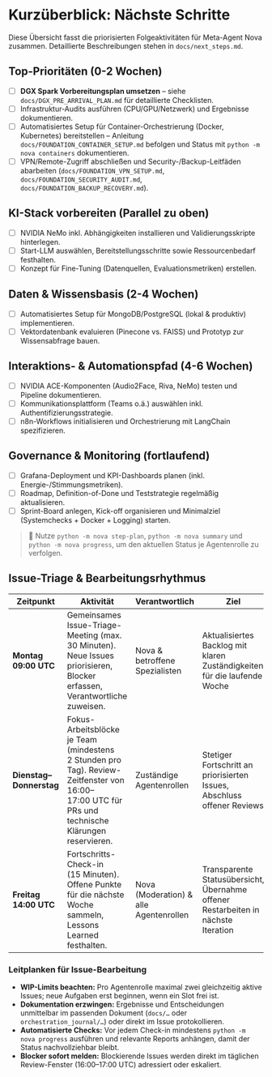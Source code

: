 # Kurzüberblick: Nächste Schritte

Diese Übersicht fasst die priorisierten Folgeaktivitäten für Meta-Agent Nova zusammen. Detaillierte Beschreibungen stehen in `docs/next_steps.md`.

## Top-Prioritäten (0-2 Wochen)
- [ ] **DGX Spark Vorbereitungsplan umsetzen** – siehe `docs/DGX_PRE_ARRIVAL_PLAN.md` für detaillierte Checklisten.
- [ ] Infrastruktur-Audits ausführen (CPU/GPU/Netzwerk) und Ergebnisse dokumentieren.
- [ ] Automatisiertes Setup für Container-Orchestrierung (Docker, Kubernetes) bereitstellen – Anleitung `docs/FOUNDATION_CONTAINER_SETUP.md` befolgen und Status mit `python -m nova containers` dokumentieren.
- [ ] VPN/Remote-Zugriff abschließen und Security-/Backup-Leitfäden abarbeiten (`docs/FOUNDATION_VPN_SETUP.md`, `docs/FOUNDATION_SECURITY_AUDIT.md`, `docs/FOUNDATION_BACKUP_RECOVERY.md`).

## KI-Stack vorbereiten (Parallel zu oben)
- [ ] NVIDIA NeMo inkl. Abhängigkeiten installieren und Validierungsskripte hinterlegen.
- [ ] Start-LLM auswählen, Bereitstellungsschritte sowie Ressourcenbedarf festhalten.
- [ ] Konzept für Fine-Tuning (Datenquellen, Evaluationsmetriken) erstellen.

## Daten & Wissensbasis (2-4 Wochen)
- [ ] Automatisiertes Setup für MongoDB/PostgreSQL (lokal & produktiv) implementieren.
- [ ] Vektordatenbank evaluieren (Pinecone vs. FAISS) und Prototyp zur Wissensabfrage bauen.

## Interaktions- & Automationspfad (4-6 Wochen)
- [ ] NVIDIA ACE-Komponenten (Audio2Face, Riva, NeMo) testen und Pipeline dokumentieren.
- [ ] Kommunikationsplattform (Teams o.ä.) auswählen inkl. Authentifizierungsstrategie.
- [ ] n8n-Workflows initialisieren und Orchestrierung mit LangChain spezifizieren.

## Governance & Monitoring (fortlaufend)
- [ ] Grafana-Deployment und KPI-Dashboards planen (inkl. Energie-/Stimmungsmetriken).
- [ ] Roadmap, Definition-of-Done und Teststrategie regelmäßig aktualisieren.
- [ ] Sprint-Board anlegen, Kick-off organisieren und Minimalziel (Systemchecks + Docker + Logging) starten.

> 📌 Nutze `python -m nova step-plan`, `python -m nova summary` und `python -m nova progress`, um den aktuellen Status je Agentenrolle zu verfolgen.

## Issue-Triage & Bearbeitungsrhythmus

| Zeitpunkt | Aktivität | Verantwortlich | Ziel |
| --- | --- | --- | --- |
| **Montag 09:00 UTC** | Gemeinsames Issue-Triage-Meeting (max. 30 Minuten). Neue Issues priorisieren, Blocker erfassen, Verantwortliche zuweisen. | Nova & betroffene Spezialisten | Aktualisiertes Backlog mit klaren Zuständigkeiten für die laufende Woche |
| **Dienstag–Donnerstag** | Fokus-Arbeitsblöcke je Team (mindestens 2 Stunden pro Tag). Review-Zeitfenster von 16:00–17:00 UTC für PRs und technische Klärungen reservieren. | Zuständige Agentenrollen | Stetiger Fortschritt an priorisierten Issues, Abschluss offener Reviews |
| **Freitag 14:00 UTC** | Fortschritts-Check-in (15 Minuten). Offene Punkte für die nächste Woche sammeln, Lessons Learned festhalten. | Nova (Moderation) & alle Agentenrollen | Transparente Statusübersicht, Übernahme offener Restarbeiten in nächste Iteration |

### Leitplanken für Issue-Bearbeitung

- **WIP-Limits beachten:** Pro Agentenrolle maximal zwei gleichzeitig aktive Issues; neue Aufgaben erst beginnen, wenn ein Slot frei ist.
- **Dokumentation erzwingen:** Ergebnisse und Entscheidungen unmittelbar im passenden Dokument (`docs/…` oder `orchestration_journal/…`) oder direkt im Issue protokollieren.
- **Automatisierte Checks:** Vor jedem Check-in mindestens `python -m nova progress` ausführen und relevante Reports anhängen, damit der Status nachvollziehbar bleibt.
- **Blocker sofort melden:** Blockierende Issues werden direkt im täglichen Review-Fenster (16:00–17:00 UTC) adressiert oder eskaliert.
